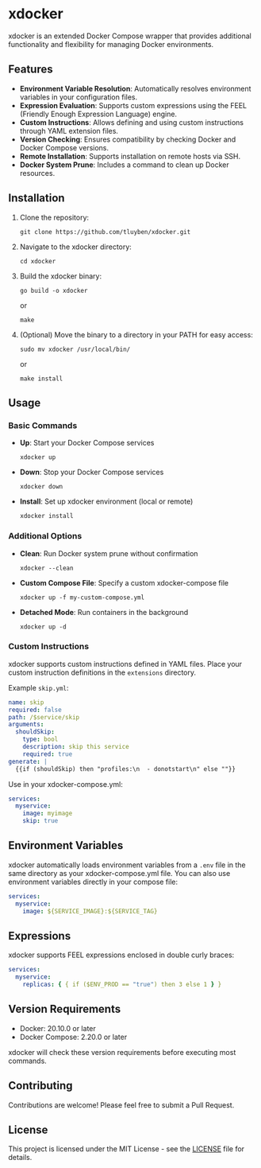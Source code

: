 # xdocker

xdocker is an extended Docker Compose wrapper that provides additional functionality and flexibility for managing Docker environments.

## Features

- **Environment Variable Resolution**: Automatically resolves environment variables in your configuration files.
- **Expression Evaluation**: Supports custom expressions using the FEEL (Friendly Enough Expression Language) engine.
- **Custom Instructions**: Allows defining and using custom instructions through YAML extension files.
- **Version Checking**: Ensures compatibility by checking Docker and Docker Compose versions.
- **Remote Installation**: Supports installation on remote hosts via SSH.
- **Docker System Prune**: Includes a command to clean up Docker resources.

## Installation

1. Clone the repository:

   ```
   git clone https://github.com/tluyben/xdocker.git
   ```

2. Navigate to the xdocker directory:

   ```
   cd xdocker
   ```

3. Build the xdocker binary:

   ```
   go build -o xdocker
   ```

   or

   ```
   make
   ```

4. (Optional) Move the binary to a directory in your PATH for easy access:

   ```
   sudo mv xdocker /usr/local/bin/
   ```

   or

   ```
   make install
   ```

## Usage

### Basic Commands

- **Up**: Start your Docker Compose services

  ```
  xdocker up
  ```

- **Down**: Stop your Docker Compose services

  ```
  xdocker down
  ```

- **Install**: Set up xdocker environment (local or remote)
  ```
  xdocker install
  ```

### Additional Options

- **Clean**: Run Docker system prune without confirmation

  ```
  xdocker --clean
  ```

- **Custom Compose File**: Specify a custom xdocker-compose file

  ```
  xdocker up -f my-custom-compose.yml
  ```

- **Detached Mode**: Run containers in the background
  ```
  xdocker up -d
  ```

### Custom Instructions

xdocker supports custom instructions defined in YAML files. Place your custom instruction definitions in the `extensions` directory.

Example `skip.yml`:

```yaml
name: skip
required: false
path: /$service/skip
arguments:
  shouldSkip:
    type: bool
    description: skip this service
    required: true
generate: |
  {{if (shouldSkip) then "profiles:\n  - donotstart\n" else ""}}
```

Use in your xdocker-compose.yml:

```yaml
services:
  myservice:
    image: myimage
    skip: true
```

## Environment Variables

xdocker automatically loads environment variables from a `.env` file in the same directory as your xdocker-compose.yml file. You can also use environment variables directly in your compose file:

```yaml
services:
  myservice:
    image: ${SERVICE_IMAGE}:${SERVICE_TAG}
```

## Expressions

xdocker supports FEEL expressions enclosed in double curly braces:

```yaml
services:
  myservice:
    replicas: { { if ($ENV_PROD == "true") then 3 else 1 } }
```

## Version Requirements

- Docker: 20.10.0 or later
- Docker Compose: 2.20.0 or later

xdocker will check these version requirements before executing most commands.

## Contributing

Contributions are welcome! Please feel free to submit a Pull Request.

## License

This project is licensed under the MIT License - see the [LICENSE](LICENSE) file for details.
